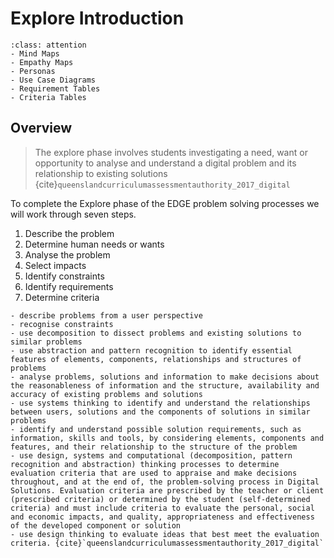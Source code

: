 # Explore Introduction

```{admonition} Tools used to complete the Explore phase:
:class: attention
- Mind Maps
- Empathy Maps
- Personas
- Use Case Diagrams
- Requirement Tables
- Criteria Tables
```

## Overview
> The explore phase involves students investigating a need, want or opportunity to analyse and understand a digital problem and its relationship to existing solutions {cite}`queenslandcurriculumassessmentauthority_2017_digital`

To complete the Explore phase of the EDGE problem solving processes we will work through seven steps.
1. Describe the problem
2. Determine human needs or wants
3. Analyse the problem
4. Select impacts
5. Identify constraints
6. Identify requirements
7. Determine criteria

```{admonition} To explore the problem, students:
- describe problems from a user perspective
- recognise constraints
- use decomposition to dissect problems and existing solutions to similar problems
- use abstraction and pattern recognition to identify essential features of elements, components, relationships and structures of problems
- analyse problems, solutions and information to make decisions about the reasonableness of information and the structure, availability and accuracy of existing problems and solutions
- use systems thinking to identify and understand the relationships between users, solutions and the components of solutions in similar problems
- identify and understand possible solution requirements, such as information, skills and tools, by considering elements, components and features, and their relationship to the structure of the problem
- use design, systems and computational (decomposition, pattern recognition and abstraction) thinking processes to determine evaluation criteria that are used to appraise and make decisions throughout, and at the end of, the problem-solving process in Digital Solutions. Evaluation criteria are prescribed by the teacher or client (prescribed criteria) or determined by the student (self-determined criteria) and must include criteria to evaluate the personal, social and economic impacts, and quality, appropriateness and effectiveness of the developed component or solution
- use design thinking to evaluate ideas that best meet the evaluation criteria. {cite}`queenslandcurriculumassessmentauthority_2017_digital`
```

 
